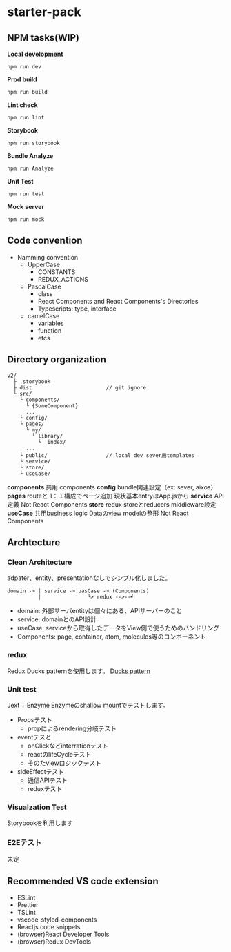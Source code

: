 # starter-pack

## NPM tasks(WIP)
**Local development**
```
npm run dev
```
**Prod build**
```
npm run build
```
**Lint check**
```
npm run lint
```
**Storybook**
```
npm run storybook
```
**Bundle Analyze**
```
npm run Analyze
```
**Unit Test**
```
npm run test
```
**Mock server**
```
npm run mock
```

## Code convention
- Namming convention
  - UpperCase
    - CONSTANTS
    - REDUX_ACTIONS
  - PascalCase
    - class
    - React Components and React Components's Directories
    - Typescripts: type, interface
  - camelCase
    - variables
    - function
    - etcs

## Directory organization

```
v2/
  ├ .storybook
  ├ dist                        // git ignore
  └ src/
    └ components/
      └ {SomeComponent}
      ...
    └ config/
    └ pages/
      └ my/
        └ library/
          └  index/
      ...
    └ public/                   // local dev sever用templates
    └ service/
    └ store/
    └ useCase/
```
**components**
共用 components
**config**
bundle関連設定（ex: sever, aixos）
**pages**
routeと 1：１構成でページ追加
現状基本entryはApp.jsから
**service**
API定義
Not React Components
**store**
redux storeとreducers
middleware設定
**useCase**
共用business logic
Dataのview modelの整形
Not React Components

## Archtecture
### Clean Architecture
adpater、entity、presentationなしでシンプル化しました。
```
domain -> | service -> uasCase -> (Components)
          |               └> redux -->--┛
```
- domain: 外部サーバentityは個々にある、APIサーバーのこと
- service: domainとのAPI設計
- useCase: serviceから取得したデータをView側で使うためのハンドリング
- Components: page, container, atom, molecules等のコンポーネント

### redux
Redux Ducks patternを使用します。
[Ducks pattern](https://webbibouroku.com/Blog/Article/redux-ducks)

### Unit test
Jext + Enzyme
Enzymeのshallow mountでテストします。
- Propsテスト
  - propによるrendering分岐テスト
- eventテスと
  - onClickなどinterrationテスト
  - reactのlifeCycleテスト
  - そのたviewロジックテスト
- sideEffectテスト
  - 通信APIテスト
  - reduxテスト

### Visualzation Test
Storybookを利用します

### E2Eテスト
未定

## Recommended VS code extension
- ESLint
- Prettier
- TSLint
- vscode-styled-components
- Reactjs code snippets
- (browser)React Developer Tools
- (browser)Redux DevTools
